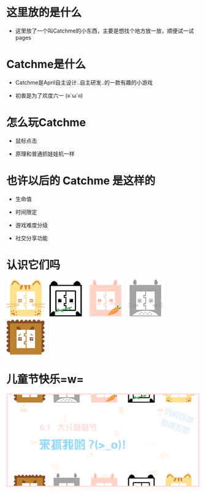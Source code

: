 # 这里放的是什么

- 这里放了一个叫Catchme的小东西，主要是想找个地方放一放，顺便试一试pages


# Catchme是什么

- Catchme是April自主设计..自主研发..的一款有趣的小游戏
 
- 初衷是为了欢度六一 (ฅ´ω`ฅ)


# 怎么玩Catchme

- 鼠标点击

- 原理和普通抓娃娃机一样


# 也许以后的 Catchme 是这样的

- 生命值

- 时间限定

- 游戏难度分级

- 社交分享功能


# 认识它们吗

![](res/cat.png)  ![](res/panda.png) ![](res/bunny.png) ![](res/totoro.png) ![](res/lion.png)

# 儿童节快乐=w=

![](res/start.png)